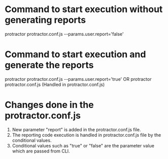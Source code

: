 # Command to start execution without generating reports

protractor protractor.conf.js --params.user.report='false' 


# Command to start execution and generate the reports

protractor protractor.conf.js --params.user.report='true' 
OR
protractor protractor.conf.js (Handled in protractor.conf.js)

# Changes done in the protractor.conf.js

1. New parameter "report" is added in the protractor.conf.js file.
2. The reporting code execution is handled in protractor.conf.js file by the conditional values.
3. Conditional values such as "true" or "false" are the parameter value which are passed from CLI. 


